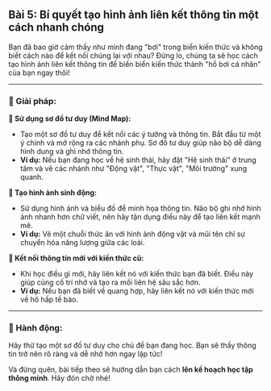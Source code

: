 ## Bài 5: Bí quyết tạo hình ảnh liên kết thông tin một cách nhanh chóng

Bạn đã bao giờ cảm thấy như mình đang "bơi" trong biển kiến thức và không biết cách nào để kết nối chúng lại với nhau? Đừng lo, chúng ta sẽ học cách tạo hình ảnh liên kết thông tin để biến biển kiến thức thành "hồ bơi cá nhân" của bạn ngay thôi!

---

### 📌 Giải pháp:

**🔹 Sử dụng sơ đồ tư duy (Mind Map):**

- Tạo một sơ đồ tư duy để kết nối các ý tưởng và thông tin. Bắt đầu từ một ý chính và mở rộng ra các nhánh phụ. Sơ đồ tư duy giúp não bộ dễ dàng hình dung và ghi nhớ thông tin.
- **Ví dụ:** Nếu bạn đang học về hệ sinh thái, hãy đặt "Hệ sinh thái" ở trung tâm và vẽ các nhánh như "Động vật", "Thực vật", "Môi trường" xung quanh.

**🔹 Tạo hình ảnh sinh động:**

- Sử dụng hình ảnh và biểu đồ để minh họa thông tin. Não bộ ghi nhớ hình ảnh nhanh hơn chữ viết, nên hãy tận dụng điều này để tạo liên kết mạnh mẽ.
- **Ví dụ:** Vẽ một chuỗi thức ăn với hình ảnh động vật và mũi tên chỉ sự chuyển hóa năng lượng giữa các loài.

**🔹 Kết nối thông tin mới với kiến thức cũ:**

- Khi học điều gì mới, hãy liên kết nó với kiến thức bạn đã biết. Điều này giúp củng cố trí nhớ và tạo ra mối liên hệ sâu sắc hơn.
- **Ví dụ:** Nếu bạn đã biết về quang hợp, hãy liên kết nó với kiến thức mới về hô hấp tế bào.

---

### 🚀 Hành động:

Hãy thử tạo một sơ đồ tư duy cho chủ đề bạn đang học. Bạn sẽ thấy thông tin trở nên rõ ràng và dễ nhớ hơn ngay lập tức!

Và đừng quên, bài tiếp theo sẽ hướng dẫn bạn cách **lên kế hoạch học tập thông minh**. Hãy đón chờ nhé!